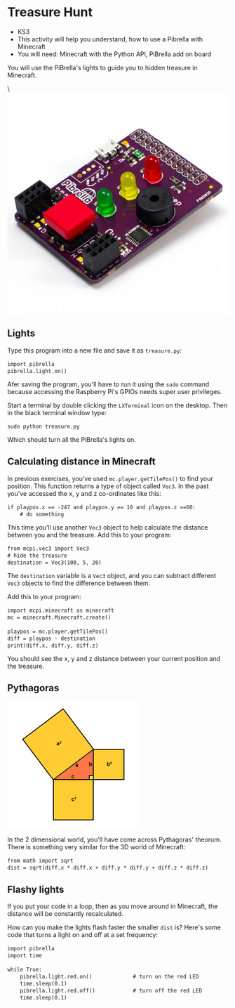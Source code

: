 # Treasure Hunt

* KS3
* This activity will help you understand, how to use a Pibrella with Minecraft
* You will need: Minecraft with the Python API, PiBrella add on board

You will use the PiBrella's lights to guide you to hidden treasure in Minecraft.

\ ![pibrella](pibrella.jpg)

## Lights

Type this program into a new file and save it as `treasure.py`:

~~~ { .python }
import pibrella
pibrella.light.on()
~~~

Afer saving the program, you'll have to run it using the `sudo` command because
accessing the Raspberry Pi's GPIOs needs super user privileges. 

Start a terminal by double clicking the `LXTerminal` icon on the desktop.
Then in the black terminal window type:

    sudo python treasure.py

Which should turn all the PiBrella's lights on.

## Calculating distance in Minecraft

In previous exercises, you've used `mc.player.getTilePos()` to find your
position. This function returns a type of object called `Vec3`. In the past
you've accessed the x, y and z co-ordinates like this:

	if playpos.x == -247 and playpos.y == 10 and playpos.z ==60:
        # do something

This time you'll use another `Vec3` object to help calculate the distance
between you and the treasure. Add this to your program:

~~~ { .python }
from mcpi.vec3 import Vec3
# hide the treasure
destination = Vec3(100, 5, 20)
~~~

The `destination` variable is a `Vec3` object, and you can subtract different
`Vec3` objects to find the difference between them.

Add this to your program:

~~~ { .python }
import mcpi.minecraft as minecraft
mc = minecraft.Minecraft.create()

playpos = mc.player.getTilePos()
diff = playpos - destination
print(diff.x, diff.y, diff.z)
~~~

You should see the x, y and z distance between your current position and the
treasure.

## Pythagoras

![pythag](pythag.png)

In the 2 dimensional world, you'll have come across Pythagoras' theorum. There
is something very similar for the 3D world of Minecraft:

    from math import sqrt
	dist = sqrt(diff.x * diff.x + diff.y * diff.y + diff.z * diff.z)

## Flashy lights

If you put your code in a loop, then as you move around in Minecraft, the
distance will be constantly recalculated.

How can you make the lights flash faster the smaller `dist` is? Here's some code
that turns a light on and off at a set frequency:

~~~ { .python }
import pibrella
import time

while True:
    pibrella.light.red.on()             # turn on the red LED
    time.sleep(0.1)
    pibrella.light.red.off()            # turn off the red LED
    time.sleep(0.1)
~~~
